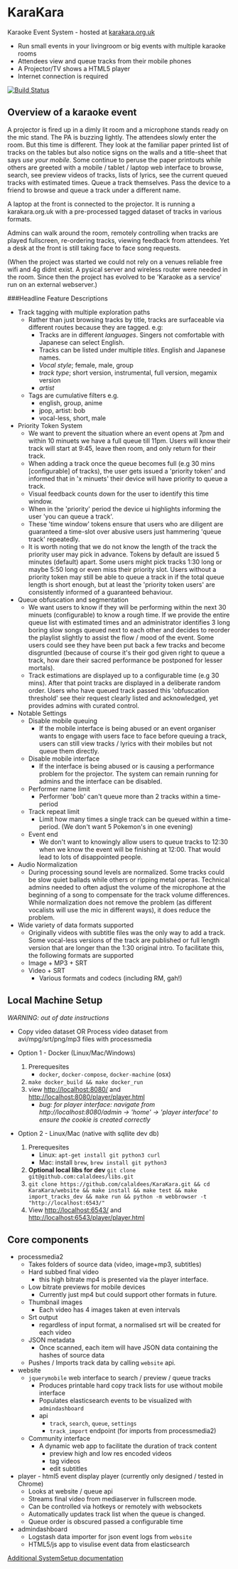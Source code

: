 KaraKara
========

Karaoke Event System - hosted at [karakara.org.uk](http://karakara.org.uk/)

* Run small events in your livingroom or big events with multiple karaoke rooms
* Attendees view and queue tracks from their mobile phones
* A Projector/TV shows a HTML5 player
* Internet connection is required

[![Build Status](https://travis-ci.org/calaldees/KaraKara.svg?branch=master)](https://travis-ci.org/calaldees/KaraKara)

Overview of a karaoke event
---------------------------

A projector is fired up in a dimly lit room and a microphone stands ready on the mic stand. The PA is buzzing lightly. The attendees slowly enter the room. But this time is different. They look at the familiar paper printed list of tracks on the tables but also notice signs on the walls and a title-sheet that says *use your mobile*. Some continue to peruse the paper printouts while others are greeted with a mobile / tablet / laptop web interface to browse, search, see preview videos of tracks, lists of lyrics, see the current queued tracks with estimated times. Queue a track themselves. Pass the device to a friend to browse and queue a track under a different name.

A laptop at the front is connected to the projector. It is running a karakara.org.uk with a pre-processed tagged dataset of tracks in various formats.

Admins can walk around the room, remotely controlling when tracks are played fullscreen, re-ordering tracks, viewing feedback from attendees. Yet a desk at the front is still taking face to face song requests.

(When the project was started we could not rely on a venues reliable free wifi and 4g didnt exist. A pysical server and wireless router were needed in the room. Since then the project has evolved to be 'Karaoke as a service' run on an external webserver.)

###Headline Feature Descriptions

* Track tagging with multiple exploration paths
    * Rather than just browsing tracks by title, tracks are surfaceable via different routes because they are tagged. e.g:
        * Tracks are in different *languages*. Singers not comfortable with Japanese can select English.
        * Tracks can be listed under multiple *titles*. English and Japanese names.
        * *Vocal style*; female, male, group
        * *track type*; short version, instrumental, full version, megamix version
        * *artist*
    * Tags are cumulative filters e.g.
        * english, group, anime
        * jpop, artist: bob
        * vocal-less, short, male
* Priority Token System
    * We want to prevent the situation where an event opens at 7pm and within 10 minuets we have a full queue till 11pm. Users will know their track will start at 9:45, leave then room, and only return for their track.
    * When adding a track once the queue becomes full (e.g 30 mins [configurable] of tracks), the user gets issued a 'priority token' and informed that in 'x minuets' their device will have priority to queue a track.
    * Visual feedback counts down for the user to identify this time window.
    * When in the 'priority' period the device ui highlights informing the user 'you can queue a track'.
    * These 'time window' tokens ensure that users who are diligent are guaranteed a time-slot over abusive users just hammering 'queue track' repeatedly.
    * It is worth noting that we do not know the length of the track the priority user may pick in advance. Tokens by default are issued 5 minutes (default) apart. Some users might pick tracks 1:30 long or maybe 5:50 long or even miss their priority slot. Users without a priority token may still be able to queue a track in if the total queue length is short enough, but at least the 'priority token users' are consistently informed of a guaranteed behaviour.
* Queue obfuscation and segmentation
    * We want users to know if they will be performing within the next 30 minuets (configurable) to know a rough time. If we provide the entire queue list with estimated times and an administrator identifies 3 long boring slow songs queued next to each other and decides to reorder the playlist slightly to assist the flow / mood of the event. Some users could see they have been put back a few tracks and become disgruntled (because of course it's their god given right to queue a track, how dare their sacred performance be postponed for lesser mortals).
    * Track estimations are displayed up to a configurable time (e.g 30 mins). After that point tracks are displayed in a deliberate random order. Users who have queued track passed this 'obfuscation threshold' see their request clearly listed and acknowledged, yet provides admins with curated control.
* Notable Settings
    * Disable mobile queuing
        * If the mobile interface is being abused or an event organiser wants to engage with users face to face before queuing a track, users can still view tracks / lyrics with their mobiles but not queue them directly.
    * Disable mobile interface
        * If the interface is being abused or is causing a performance problem for the projector. The system can remain running for admins and the interface can be disabled.
    * Performer name limit
        * Performer 'bob' can't queue more than 2 tracks within a time-period
    * Track repeat limit
        * Limit how many times a single track can be queued within a time-period. (We don't want 5 Pokemon's in one evening)
    * Event end
        * We don't want to knowingly allow users to queue tracks to 12:30 when we know the event will be finishing at 12:00. That would lead to lots of disappointed people.
* Audio Normalization
    * During processing sound levels are normalized. Some tracks could be slow quiet ballads while others or ripping metal operas. Technical admins needed to often adjust the volume of the microphone at the beginning of a song to compensate for the track volume differences. While normalization does not remove the problem (as different vocalists will use the mic in different ways), it does reduce the problem.
* Wide variety of data formats supported
    * Originally videos with subtitle files was the only way to add a track. Some vocal-less versions of the track are published or full length version that are longer than the 1:30 original intro. To facilitate this, the following formats are supported
    * Image + MP3 + SRT
    * Video + SRT
        * Various formats and codecs (including RM, gah!)


Local Machine Setup
-------------------

_WARNING: out of date instructions_

* Copy video dataset OR Process video dataset from avi/mpg/srt/png/mp3 files with processmedia
* Option 1 - Docker (Linux/Mac/Windows)
    1. Prerequesites
        * `docker`, `docker-compose`, `docker-machine` (osx)
    2. `make docker_build && make docker_run`
    5. view <http://localhost:8080/> and <http://localhost:8080/player/player.html>
        * *bug: for player interface: navigate from http://localhost:8080/admin -> 'home' -> 'player interface' to ensure the cookie is created correctly*

* Option 2 - Linux/Mac (native with sqllite dev db)
    1. Prerequesites
        * Linux: `apt-get install git python3 curl`
        * Mac: install `brew`, `brew install git python3`
    2. __Optional local libs for dev__ `git clone git@github.com:calaldees/libs.git`
    3. `git clone https://github.com/calaldees/KaraKara.git && cd KaraKara/website && make install && make test && make import_tracks_dev && make run && python -m webbrowser -t "http://localhost:6543/" `
    4. View <http://localhost:6543/> and <http://localhost:6543/player/player.html>


Core components
---------------

* processmedia2
  * Takes folders of source data (video, image+mp3, subtitles)
  * Hard subbed final video
      * this high bitrate mp4 is presented via the player interface.
  * Low bitrate previews for mobile devices
      * Currently just mp4 but could support other formats in future.
  * Thumbnail images
      * Each video has 4 images taken at even intervals
  * Srt output
      * regardless of input format, a normalised srt will be created for each video
  * JSON metadata
      * Once scanned, each item will have JSON data containing the hashes of
        source data
  * Pushes / Imports track data by calling `website` api.
* website
  * `jquerymobile` web interface to search / preview / queue tracks
    * Produces printable hard copy track lists for use without mobile interface
    * Populates elasticsearch events to be visualized with `admindashboard`
    * api
      * `track`, `search`, `queue`, `settings`
      * `track_import` endpoint (for imports from processmedia2)
  * Community interface
    * A dynamic web app to facilitate the duration of track content
      * preview high and low res encoded videos
      * tag videos
      * edit subtitles
* player - html5 event display player (currently only designed / tested in Chrome)
  * Looks at website / queue api
  * Streams final video from mediaserver in fullscreen mode.
  * Can be controlled via hotkeys or remotely with websockets
  * Automatically updates track list when the queue is changed.
  * Queue order is obscured passed a configurable time
* admindashboard
  * Logstash data importer for json event logs from `website`
  * HTML5/js app to visulise event data from elasticsearch


[Additional SystemSetup documentation](SystemSetup.md)

